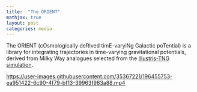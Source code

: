 ```yaml
---
title:  "The ORIENT"
mathjax: true
layout: post
categories: media
---
```


The ORIENT (cOsmologically deRIved timE-varyiNg Galactic poTential) is a library for integrating trajectories in time-varying gravitational potentials, derived from Milky Way analogues selected from the [Illustris-TNG simulation](https://www.tng-project.org).





https://user-images.githubusercontent.com/35367221/196455753-ea951422-6c90-4f79-bf13-39963f983a88.mp4

